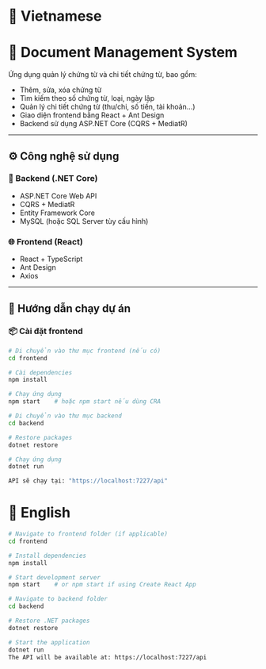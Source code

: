 # 📑 Vietnamese
# 📑 Document Management System

Ứng dụng quản lý chứng từ và chi tiết chứng từ, bao gồm:
- Thêm, sửa, xóa chứng từ
- Tìm kiếm theo số chứng từ, loại, ngày lập
- Quản lý chi tiết chứng từ (thu/chi, số tiền, tài khoản...)
- Giao diện frontend bằng React + Ant Design
- Backend sử dụng ASP.NET Core (CQRS + MediatR)

---

## ⚙️ Công nghệ sử dụng

### 🧠 Backend (.NET Core)
- ASP.NET Core Web API
- CQRS + MediatR
- Entity Framework Core
- MySQL (hoặc SQL Server tùy cấu hình)

### 🌐 Frontend (React)
- React + TypeScript
- Ant Design
- Axios

---

## 🚀 Hướng dẫn chạy dự án

### 📦 Cài đặt frontend

```bash
# Di chuyển vào thư mục frontend (nếu có)
cd frontend

# Cài dependencies
npm install

# Chạy ứng dụng
npm start    # hoặc npm start nếu dùng CRA

# Di chuyển vào thư mục backend
cd backend

# Restore packages
dotnet restore

# Chạy ứng dụng
dotnet run

API sẽ chạy tại: "https://localhost:7227/api"
```

# 📑 English
```bash
# Navigate to frontend folder (if applicable)
cd frontend

# Install dependencies
npm install

# Start development server
npm start    # or npm start if using Create React App

# Navigate to backend folder
cd backend

# Restore .NET packages
dotnet restore

# Start the application
dotnet run
The API will be available at: https://localhost:7227/api
